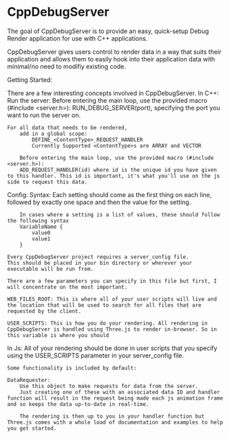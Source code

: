 # CppDebugServer
 
The goal of CppDebugServer is to provide an easy, quick-setup Debug Render application for use with C++ applications.

CppDebugServer gives users control to render data in a way that suits their application and allows them to easily hook into their application data with minimal/no need to modifiy existing code. 

Getting Started:

There are a few interesting concepts involved in CppDebugServer.
In C++:
    Run the server: 
        Before entering the main loop, use the provided macro (#include <server.h>): RUN_DEBUG_SERVER(port), specifying the port you want to run the server on.

    For all data that needs to be rendered,
        add in a global scope:
            DEFINE_<ContentType>_REQUEST_HANDLER 
            Currently Supported <ContentType>s are ARRAY and VECTOR

        Before entering the main loop, use the provided macro (#include <server.h>): 
        ADD_REQUEST_HANDLER(id) where id is the unique id you have given to this handler. This id is important, it's what you'll use on the js side to request this data.

Config: 
    Syntax:
        Each setting should come as the first thing on each line, followed by exactly one space and then the value for the setting.

        In cases where a setting is a list of values, these should follow the following syntax
        VariableName {
            value0
            value1
        }

    Every CppDebugServer project requires a server_config file.
    This should be placed in your bin directory or wherever your executable will be run from.

    There are a few parameters you can specify in this file but first, I will concentrate on the most important.

    WEB_FILES_ROOT: This is where all of your user scripts will live and the location that will be used to search for all files that are requested by the client.

    USER_SCRIPTS: This is how you do your rendering. All rendering in CppDebugServer is handled using Three.js to render in-browser. So in this variable is where you should

In Js:
    All of your rendering should be done in user scripts that you specify using the USER_SCRIPTS parameter in your server_config file.

    Some functionality is included by default:

    DataRequester:
        Use this object to make requests for data from the server.
        Just creating one of these with an associated data ID and handler function will result in the request being made each js animation frame and so keeps the data up-to-date in real-time.

        The rendering is then up to you in your handler function but Three.js comes with a whole load of documentation and examples to help you get started.



    
